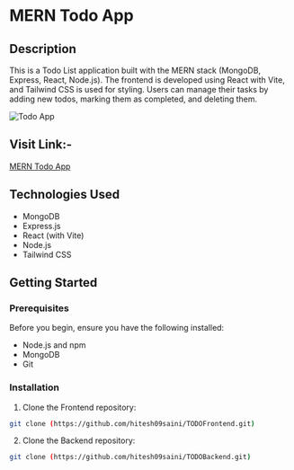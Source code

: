 # MERN Todo App

## Description

This is a Todo List application built with the MERN stack (MongoDB, Express, React, Node.js). The frontend is developed using React with Vite, and Tailwind CSS is used for styling. Users can manage their tasks by adding new todos, marking them as completed, and deleting them.

![Todo App ](https://hitesh09saini.github.io/FolioIMg/Screenshot%202023-12-13%20063738.png)

## Visit Link:-
[MERN Todo App](https://todobackend09.netlify.app/)

## Technologies Used

- MongoDB
- Express.js
- React (with Vite)
- Node.js
- Tailwind CSS

## Getting Started

### Prerequisites

Before you begin, ensure you have the following installed:

- Node.js and npm
- MongoDB
- Git

### Installation

1. Clone the Frontend repository:
```bash
git clone (https://github.com/hitesh09saini/TODOFrontend.git)
```
2. Clone the Backend repository:
```bash
git clone (https://github.com/hitesh09saini/TODOBackend.git)
```
